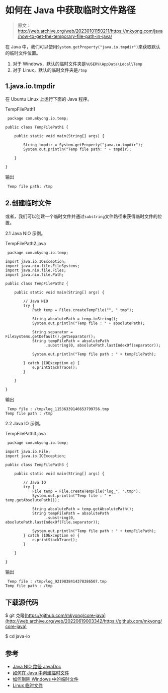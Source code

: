 # 如何在 Java 中获取临时文件路径

> 原文：<http://web.archive.org/web/20230101150211/https://mkyong.com/java/how-to-get-the-temporary-file-path-in-java/>

在 Java 中，我们可以使用`System.getProperty("java.io.tmpdir")`来获取默认的临时文件位置。

1.  对于 Windows，默认的临时文件夹是`%USER%\AppData\Local\Temp`
2.  对于 Linux，默认的临时文件夹是`/tmp`

## 1.java.io.tmpdir

在 Ubuntu Linux 上运行下面的 Java 程序。

TempFilePath1

```
 package com.mkyong.io.temp;

public class TempFilePath1 {

    public static void main(String[] args) {

        String tmpdir = System.getProperty("java.io.tmpdir");
        System.out.println("Temp file path: " + tmpdir);

    }

} 
```

输出

```
 Temp file path: /tmp 
```

## 2.创建临时文件

或者，我们可以创建一个临时文件并通过`substring`文件路径来获得临时文件的位置。

2.1 Java NIO 示例。

TempFilePath2.java

```
 package com.mkyong.io.temp;

import java.io.IOException;
import java.nio.file.FileSystems;
import java.nio.file.Files;
import java.nio.file.Path;

public class TempFilePath2 {

    public static void main(String[] args) {

        // Java NIO
        try {
            Path temp = Files.createTempFile("", ".tmp");

            String absolutePath = temp.toString();
            System.out.println("Temp file : " + absolutePath);

            String separator = FileSystems.getDefault().getSeparator();
            String tempFilePath = absolutePath
                  .substring(0, absolutePath.lastIndexOf(separator));

            System.out.println("Temp file path : " + tempFilePath);

        } catch (IOException e) {
            e.printStackTrace();
        }

    }

} 
```

输出

```
 Temp file : /tmp/log_11536339146653799756.tmp
Temp file path : /tmp 
```

2.2 Java IO 示例。

TempFilePath3.java

```
 package com.mkyong.io.temp;

import java.io.File;
import java.io.IOException;

public class TempFilePath3 {

    public static void main(String[] args) {

        // Java IO
        try {
            File temp = File.createTempFile("log_", ".tmp");
            System.out.println("Temp file : " + temp.getAbsolutePath());

            String absolutePath = temp.getAbsolutePath();
            String tempFilePath = absolutePath
                  .substring(0, absolutePath.lastIndexOf(File.separator));

            System.out.println("Temp file path : " + tempFilePath);
        } catch (IOException e) {
            e.printStackTrace();
        }

    }

} 
```

输出

```
 Temp file : /tmp/log_9219838414378386507.tmp
Temp file path : /tmp 
```

## 下载源代码

$ git 克隆[https://github.com/mkyong/core-java](http://web.archive.org/web/20220619003342/https://github.com/mkyong/core-java)

$ cd java-io

## 参考

*   [Java NIO 路径 JavaDoc](http://web.archive.org/web/20220619003342/https://docs.oracle.com/javase/7/docs/api/java/nio/file/Paths.html)
*   [如何在 Java 中创建临时文件](/web/20220619003342/https://mkyong.com/java/how-to-create-temporary-file-in-java/)
*   [如何删除 Windows 中的临时文件](http://web.archive.org/web/20220619003342/https://www.lifewire.com/how-to-delete-temporary-files-in-windows-2624709)
*   [Linux 临时文件](http://web.archive.org/web/20220619003342/https://www.linux.org/threads/temporary-files.10817/)

<input type="hidden" id="mkyong-current-postId" value="5499">